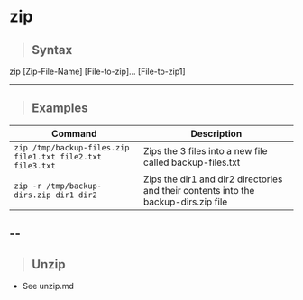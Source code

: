 # zip

> ## **Syntax**

zip [Zip-File-Name] [File-to-zip]... [File-to-zip1]

---

> ## **Examples**

| **Command**   | **Description**   |
| --------------|-------------------|
| `zip /tmp/backup-files.zip file1.txt file2.txt file3.txt` | Zips the 3 files into a new file called backup-files.txt |
| `zip -r /tmp/backup-dirs.zip dir1 dir2` | Zips the dir1 and dir2 directories and their contents into the backup-dirs.zip file |

--
---

> ## **Unzip**

- See unzip.md